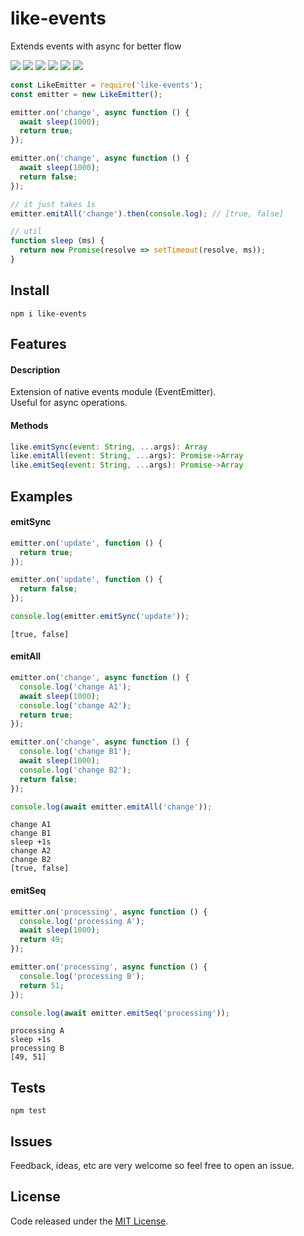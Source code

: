 # like-events

Extends events with async for better flow

![](https://img.shields.io/npm/v/like-events.svg) [![](https://img.shields.io/maintenance/yes/2019.svg?style=flat-square)](https://github.com/LuKks/like-events) ![](https://img.shields.io/github/size/lukks/like-events/index.js.svg) ![](https://img.shields.io/npm/dt/like-events.svg) ![](https://img.shields.io/badge/tested_with-tap-e683ff.svg) ![](https://img.shields.io/github/license/LuKks/like-events.svg)

```javascript
const LikeEmitter = require('like-events');
const emitter = new LikeEmitter();

emitter.on('change', async function () {
  await sleep(1000);
  return true;
});

emitter.on('change', async function () {
  await sleep(1000);
  return false;
});

// it just takes 1s
emitter.emitAll('change').then(console.log); // [true, false]

// util
function sleep (ms) {
  return new Promise(resolve => setTimeout(resolve, ms));
}
```

## Install
```
npm i like-events
```

## Features
#### Description
Extension of native events module (EventEmitter).\
Useful for async operations.

#### Methods
```javascript
like.emitSync(event: String, ...args): Array
like.emitAll(event: String, ...args): Promise->Array
like.emitSeq(event: String, ...args): Promise->Array
```

## Examples
#### emitSync
```javascript
emitter.on('update', function () {
  return true;
});

emitter.on('update', function () {
  return false;
});

console.log(emitter.emitSync('update'));
```
```
[true, false]
```

#### emitAll
```javascript
emitter.on('change', async function () {
  console.log('change A1');
  await sleep(1000);
  console.log('change A2');
  return true;
});

emitter.on('change', async function () {
  console.log('change B1');
  await sleep(1000);
  console.log('change B2');
  return false;
});

console.log(await emitter.emitAll('change'));
```
```
change A1
change B1
sleep +1s
change A2
change B2
[true, false]
```

#### emitSeq
```javascript
emitter.on('processing', async function () {
  console.log('processing A');
  await sleep(1000);
  return 49;
});

emitter.on('processing', async function () {
  console.log('processing B');
  return 51;
});

console.log(await emitter.emitSeq('processing'));
```
```
processing A
sleep +1s
processing B
[49, 51]
```

## Tests
```
npm test
```

## Issues
Feedback, ideas, etc are very welcome so feel free to open an issue.

## License
Code released under the [MIT License](https://github.com/LuKks/like-events/blob/master/LICENSE).
